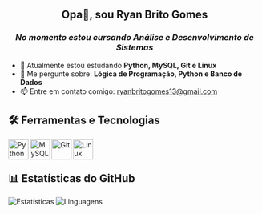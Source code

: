 <div align="center">

##  Opa👋, sou Ryan Brito Gomes
### *No momento estou cursando Análise e Desenvolvimento de Sistemas*
</div>

- 🔭 Atualmente estou estudando **Python, MySQL, Git e Linux**
- 💬 Me pergunte sobre: **Lógica de Programação, Python e Banco de Dados**
- 📫 Entre em contato comigo: [ryanbritogomes13@gmail.com](mailto:ryanbritogomes13@gmail.com)


## 🛠️ Ferramentas e Tecnologias
<img align="left" alt="Python" width="40px" src="https://cdn.jsdelivr.net/gh/devicons/devicon/icons/python/python-original.svg" />
<img align="left" alt="MySQL" width="40px" src="https://cdn.jsdelivr.net/gh/devicons/devicon/icons/mysql/mysql-original.svg" />
<img align="left" alt="Git" width="40px" src="https://cdn.jsdelivr.net/gh/devicons/devicon/icons/git/git-original.svg" />
<img align="left" alt="Linux" width="40px" src="https://cdn.jsdelivr.net/gh/devicons/devicon/icons/linux/linux-original.svg" />
<br><br>

## 📊 Estatísticas do GitHub
![Estatísticas](https://github-readme-stats.vercel.app/api?username=ryangomes13&show_icons=true&theme=dark)
![Linguagens](https://github-readme-stats.vercel.app/api/top-langs/?username=ryangomes13&layout=compact&theme=dark)
